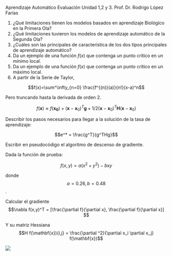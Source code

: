 
Aprendizaje Automático
Evaluación Unidad 1,2 y 3.
Prof. Dr. Rodrigo López Farías


1. ¿Qué limitaciones tienen los modelos basados en aprendizaje Biológico en la Primera Ola?
2. ¿Qué limitaciones tuvieron los modelos de aprendizaje automático de la Segunda Ola?
3. ¿Cuáles son las principales de característica de los dos tipos principales de aprendizaje automático?
4. Da un ejemplo de una función $f(x)$ que contenga un punto crítico en un mínimo local.
5. Da un ejemplo de una función $f(x)$ que contenga un punto crítico en un máximo local.
6. A partir de la Serie de Taylor,

$$f(x)=\sum^\infty_{n=0} \frac{f^{(n)}(a)}{n!}(x-a)^n$$

Pero truncando hasta la derivada de orden 2. 

$$f(\mathbf{x}) \approx f(\mathbf{x_0})+(\mathbf{x}-\mathbf{x}_0)^T \mathbf{g} + 1/2 (\mathbf{x}-\mathbf{x}_0)^T \mathbf{H} (\mathbf{x}-\mathbf{x}_0)$$

Describir los pasos necesarios para llegar a la solución de la tasa de aprendizaje: 

$$e^* = \frac{g^T}{g^THg}$$


Escribir en pseudocódigo el algoritmo de descenso de gradiente.

Dada la función de prueba:

$$f(x,y) = a (x^2+y^2)-b xy $$

donde $$a=0.26, b = 0.48$$.



Calcular el gradiente $$\nabla f(x,y)^T = [\frac{\partial f}{\partial x}, \frac{\partial f}{\partial x}] $$

Y su matriz Hessiana $$H f(\mathbf{x}){i,j} = \frac{\partial ^2}{\partial x_i \partial x_j} f(\mathbf{x})$$

![](https://wikimedia.org/api/rest_v1/media/math/render/svg/16edfd41354f9adbe656c26498348a8bee5d6c7b)

